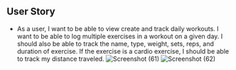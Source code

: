 ## User Story

* As a user, I want to be able to view create and track daily workouts. I want to be able to log multiple exercises in a workout on a given day. I should also be able to track the name, type, weight, sets, reps, and duration of exercise. If the exercise is a cardio exercise, I should be able to track my distance traveled.
![Screenshot (61)](https://user-images.githubusercontent.com/69650837/107866501-497b3500-6e37-11eb-8b10-283a0232b132.png)
![Screenshot (62)](https://user-images.githubusercontent.com/69650837/107866503-4f711600-6e37-11eb-8fa9-37c8754ac71f.png)
